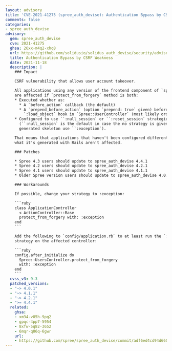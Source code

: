 ```yaml
---
layout: advisory
title: 'CVE-2021-41275 (spree_auth_devise): Authentication Bypass by CSRF Weakness'
comments: false
categories:
- spree_auth_devise
advisory:
  gem: spree_auth_devise
  cve: 2021-41275
  ghsa: 26xx-m4q2-xhq8
  url: https://github.com/solidusio/solidus_auth_devise/security/advisories/GHSA-xm34-v85h-9pg2
  title: Authentication Bypass by CSRF Weakness
  date: 2021-11-18
  description: |
    ### Impact

    CSRF vulnerability that allows user account takeover.

    All applications using any version of the frontend component of `spree_auth_devise`
    are affected if `protect_from_forgery` method is both:
    * Executed whether as:
      * A `before_action` callback (the default)
      * A `prepend_before_action` (option `prepend: true` given) before the
        `:load_object` hook in `Spree::UserController` (most likely order to find).
    * Configured to use ``:null_session` or ``:reset_session` strategies
      (``:null_session` is the default in case the no strategy is given, but `rails --new`
      generated skeleton use ``:exception`).

    That means that applications that haven't been configured differently from
    what it's generated with Rails aren't affected.

    ### Patches

    * Spree 4.3 users should update to spree_auth_devise 4.4.1
    * Spree 4.2 users should update to spree_auth_devise 4.2.1
    * Spree 4.1 users should update to spree_auth_devise 4.1.1
    * Older Spree version users should update to spree_auth_devise 4.0.1

    ### Workarounds

    If possible, change your strategy to :exception:

    ```ruby
    class ApplicationController
      < ActionController::Base
      protect_from_forgery with: :exception
    end
    ```

    Add the following to `config/application.rb` to at least run the `:exception`
    strategy on the affected controller:

    ```ruby
    config.after_initialize do
      Spree::UsersController.protect_from_forgery
      with: :exception
    end
    ```
  cvss_v3: 9.3
  patched_versions:
  - "~> 4.0.1"
  - "~> 4.1.1"
  - "~> 4.2.1"
  - ">= 4.4.1"
  related:
    ghsa:
    - xm34-v85h-9pg2
    - gpqc-4pp7-5954
    - 8xfw-5q82-3652
    - 6mqr-q86q-6gwr
    url:
    - https://github.com/spree/spree_auth_devise/commit/adf6ed4cd94d66091776b5febd4ff3767362de63
---
```

